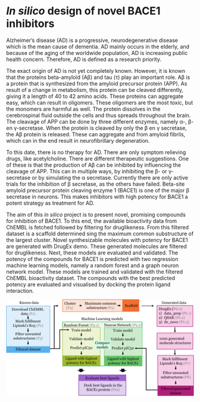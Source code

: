 # *In silico* design of novel BACE1 inhibitors

Alzheimer’s disease (AD) is a progressive, neurodegenerative disease which is the mean cause of dementia. AD mainly occurs in the elderly, and because of the aging of the worldwide population, AD is increasing public health concern. Therefore, AD is defined as a research priority. 

The exact origin of AD is not yet completely known. However, it is known that the proteins beta-amyloïd (Aβ) and tau (τ) play an important role. Aβ is a protein that is synthesized from the amyloid precursor protein (APP). As result of a change in metabolism, this protein can be cleaved differently, giving it a length of 40 to 42 amino acids. These proteins can aggregate easy, which can result in oligomers. These oligomers are the most toxic, but the monomers are harmful as well. The protein dissolves in the cerebrospinal fluid outside the cells and thus spreads throughout the brain. The cleavage of APP can be done by three different enzymes, namely α-, β- en γ-secretase. When the protein is cleaved by only the β en γ secretase, the Aβ protein is released. These can aggregate and from amyloid fibrils, which can in the end result in neurofibrillary degeneration. 

To this date, there is no therapy for AD. There are only symptom relieving drugs, like acetylcholine. There are different therapeutic suggestions. One of these is that the production of Aβ can be inhibited by influencing the cleavage of APP. This can in multiple ways, by inhibiting the β- or γ-secretase or by simulating the α secretase. Currently there are only active trials for the inhibition of β secretase, as the others have failed. Beta-site amyloid precursor protein cleaving enzyme 1 (BACE1) is one of the major β secretase in neurons. This makes inhibitors with high potency for BACE1 a potent strategy as treatment for AD. 

The aim of this *in silico* project is to present novel, promising compounds for inhibition of BACE1. To this end, the available bioactivity data from ChEMBL is fetched followed by filtering for druglikeness. From this filtered dataset is a scaffold determined sing the maximum common substructure of the largest cluster. Novel synthesizable molecules with potency for BACE1 are generated with DrugEx demo. These generated molecules are filtered for druglikeness. Next, these models are evaluated and validated. The potency of the compounds for BACE1 is predicted with two regression machine learning models, namely a random forest and a graph neuron network model. These models are trained and validated with the filtered ChEMBL bioactivity dataset. The compounds with the best predicted potency are evaluated and visualised by docking the protein ligand interaction. 

![Overview of the project](overviewproject.png?raw=true "Figure1: overview of the project")
